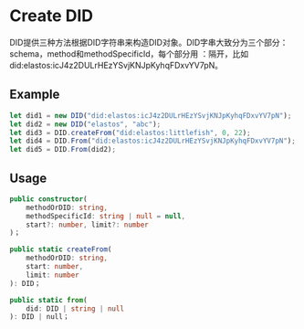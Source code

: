 # Create DID

DID提供三种方法根据DID字符串来构造DID对象。DID字串大致分为三个部分：schema，method和methodSpecificId，每个部分用 ：隔开，比如did:elastos:icJ4z2DULrHEzYSvjKNJpKyhqFDxvYV7pN。

## Example

```typescript
let did1 = new DID("did:elastos:icJ4z2DULrHEzYSvjKNJpKyhqFDxvYV7pN");
let did2 = new DID("elastos", "abc");
let did3 = DID.createFrom("did:elastos:littlefish", 0, 22);
let did4 = DID.From("did:elastos:icJ4z2DULrHEzYSvjKNJpKyhqFDxvYV7pN");
let did5 = DID.From(did2);
```

## Usage

```typescript
public constructor(
    methodOrDID: string,
    methodSpecificId: string | null = null,
    start?: number, limit?: number
)；
```

```typescript
public static createFrom(
    methodOrDID: string,
    start: number,
    limit: number
): DID；
```

```typescript
public static from(
    did: DID | string | null
): DID | null；
```
